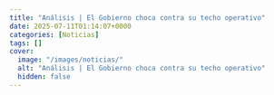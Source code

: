 ```yaml
---
title: "Análisis | El Gobierno choca contra su techo operativo"
date: 2025-07-11T01:14:07+0000
categories: [Noticias]
tags: []
cover:
  image: "/images/noticias/"
  alt: "Análisis | El Gobierno choca contra su techo operativo"
  hidden: false
---
```



